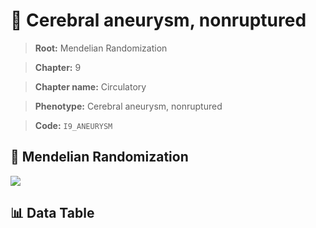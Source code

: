 # 🧪 Cerebral aneurysm, nonruptured

> **Root:** Mendelian Randomization

> **Chapter:** 9  

> **Chapter name:** Circulatory

> **Phenotype:** Cerebral aneurysm, nonruptured  

> **Code:** `I9_ANEURYSM`

## 🧬 Mendelian Randomization  

<img src="/MR/Figures/Forward/I9_ANEURYSM.png"/>

## 📊 Data Table

<CsvTableMRF src="/MR_Data/Forward/I9_ANEURYSM.csv"/>
